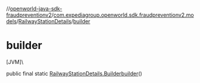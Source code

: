 //[openworld-java-sdk-fraudpreventionv2](../../../index.md)/[com.expediagroup.openworld.sdk.fraudpreventionv2.models](../index.md)/[RailwayStationDetails](index.md)/[builder](builder.md)

# builder

[JVM]\

public final static [RailwayStationDetails.Builder](-builder/index.md)[builder](builder.md)()
